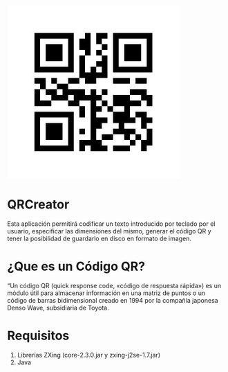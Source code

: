 <img src="https://raw.githubusercontent.com/marto-nieto-g16/QRCreator/master/QRCreator.png" />

# QRCreator
Esta aplicación permitirá codificar un texto introducido por teclado por el usuario,
especificar las dimensiones del mismo, generar el código QR y tener la posibilidad de 
guardarlo en disco en formato de imagen.

# ¿Que es un Código QR?

“Un código QR (quick response code, «código de respuesta rápida»)
es un módulo útil para almacenar información en una matriz de puntos
o un código de barras bidimensional creado en 1994 por la compañía japonesa Denso Wave, subsidiaria de Toyota.

# Requisitos
1. Librerías ZXing (core-2.3.0.jar y zxing-j2se-1.7.jar)
2. Java


